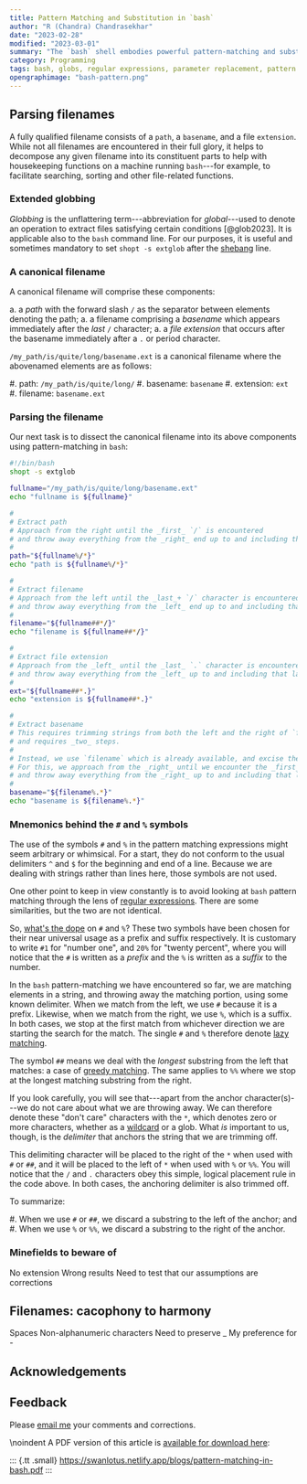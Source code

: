 ```yaml
---
title: Pattern Matching and Substitution in `bash`
author: "R (Chandra) Chandrasekhar"
date: "2023-02-28"
modified: "2023-03-01"
summary: "The `bash` shell embodies powerful pattern-matching and substitution capabilities These have been growing steadily since version 2.02, released in 1998. This blog gives practical examples for using these powerful, but somewhat understated features, to achieve common tasks efficiently and tersely."
category: Programming
tags: bash, globs, regular expressions, parameter replacement, pattern matching, substitution
opengraphimage: "bash-pattern.png"
---
```


## Parsing filenames

A fully qualified filename consists of a `path`, a `basename`, and a file `extension`. While not all filenames are encountered in their full glory, it helps to decompose any given filename into its constituent parts to help with housekeeping functions on a machine running `bash`---for example, to facilitate searching, sorting and other file-related functions.

### Extended globbing

_Globbing_ is the unflattering term---abbreviation for _global_---used to denote an operation to extract files satisfying certain conditions [@glob2023]. It is applicable also to the `bash` command line. For our purposes, it is useful and sometimes mandatory to set `shopt -s extglob` after the [shebang](https://en.wikipedia.org/wiki/Shebang_(Unix)) line.

### A canonical filename

A canonical filename will comprise these components:

a.  a _path_ with the forward slash `/` as the separator between elements denoting the path;
a.  a filename comprising a _basename_ which appears immediately after the _last_ `/` character;
a.  a _file extension_ that occurs after the basename immediately after a `.` or period character.

`/my_path/is/quite/long/basename.ext` is a canonical filename where the abovenamed elements are as follows:

#.  path: `/my_path/is/quite/long/`
#.  basename: `basename`
#.  extension: `ext`
#.  filename: `basename.ext`

### Parsing the filename

Our next task is to dissect the canonical filename into its above components using pattern-matching in `bash`:

```bash
#!/bin/bash
shopt -s extglob

fullname="/my_path/is/quite/long/basename.ext"
echo "fullname is ${fullname}"

#
# Extract path
# Approach from the right until the _first_ `/` is encountered
# and throw away everything from the _right_ end up to and including that `/`.
#
path="${fullname%/*}"
echo "path is ${fullname%/*}"

#
# Extract filename
# Approach from the left until the _last_+ `/` character is encountered
# and throw away everything from the _left_ end up to and including that `/`.
#
filename="${fullname##*/}"
echo "filename is ${fullname##*/}"

#
# Extract file extension
# Approach from the _left_ until the _last_ `.` character is encountered
# and throw away everything from the _left_ up to and including that last `.`.
#
ext="${fullname##*.}"
echo "extension is ${fullname##*.}"

#
# Extract basename
# This requires trimming strings from both the left and the right of `fullname`
# and requires _two_ steps.
#
# Instead, we use `filename` which is already available, and excise the extension.
# For this, we approach from the _right_ until we encounter the _first_ `.` character
# and throw away everything from the _right_ up to and including that last `.`.
#
basename="${filename%.*}"
echo "basename is ${filename%.*}"
```

### Mnemonics behind the `#` and `%` symbols

The use of the symbols `#` and `%` in the pattern matching expressions might seem arbitrary or whimsical. For a start, they do not conform to the usual delimiters `^` and `$` for the beginning and end of a line. Because we are dealing with strings rather than lines here, those symbols are not used.

One other point to keep in view constantly is to avoid looking at `bash` pattern matching through the lens of [regular expressions](https://www.regular-expressions.info/tutorial.html). There are some similarities, but the two are not identical.

So, [what's the dope](https://www.ldoceonline.com/dictionary/the-dope-on-somebody-something) on `#` and `%`? These two symbols have been chosen for their near universal usage as a prefix and suffix respectively. It is customary to write `#1` for "number one", and `20%` for "twenty percent", where you will notice that the `#` is written as a _prefix_ and the `%` is written as a _suffix_ to the number.

In the `bash` pattern-matching we have encountered so far, we are matching elements in a string, and throwing away the matching portion, using some known delimiter. When we match from the left, we use `#` because it is a prefix. Likewise, when we match from the right, we use `%`, which is a suffix. In both cases, we stop at the first match from whichever direction we are starting the search for the match. The single `#` and `%` therefore denote [lazy matching](https://stackoverflow.com/questions/2301285/what-do-lazy-and-greedy-mean-in-the-context-of-regular-expressions).

The symbol `##` means we deal with the _longest_ substring from the left that matches: a case of [greedy matching](https://www.geeksforgeeks.org/perl-greedy-and-non-greedy-match/). The same applies to `%%` where we stop at the longest matching substring from the right.

If you look carefully, you will see that---apart from the anchor character(s)---we do not care about what we are throwing away. We can therefore denote these "don't care" characters with the `*`, which denotes zero or more characters, whether as a [wildcard](https://en.wikipedia.org/wiki/Wildcard_character) or a glob. What _is_ important to us, though, is the _delimiter_ that anchors the string that we are trimming off.

This delimiting character will be placed to the right of the `*` when used with `#` or `##`, and it will be placed to the left of `*` when used with `%` or `%%`. You will notice that the `/` and `.` characters obey this simple, logical placement rule in the code above. In both cases, the anchoring delimiter is also trimmed off.

To summarize:

#. When we use `#` or `##`, we discard a substring to the left of the anchor; and
#. When we use `%` or `%%`, we discard a substring to the right of the anchor.

### Minefields to beware of

No extension
Wrong results
Need to test that our assumptions are corrections



## Filenames: cacophony to harmony

Spaces Non-alphanumeric characters
Need to preserve _
My preference for -


## Acknowledgements

## Feedback

Please [email me](mailto:feedback.swanlotus@gmail.com) your comments and
corrections.

\noindent A PDF version of this article is [available for download here]({attach}./pattern-matching-in-bash.pdf):

::: {.tt .small}
<https://swanlotus.netlify.app/blogs/pattern-matching-in-bash.pdf>
:::




